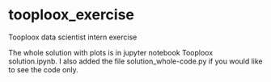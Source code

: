 # tooploox_exercise
Tooploox data scientist intern exercise

The whole solution with plots is in jupyter notebook Tooploox solution.ipynb.
I also added the file solution_whole-code.py if you would like to see the code only.
